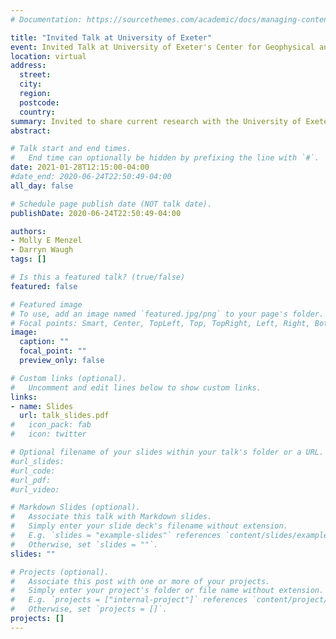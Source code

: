 ```yaml
---
# Documentation: https://sourcethemes.com/academic/docs/managing-content/

title: "Invited Talk at University of Exeter"
event: Invited Talk at University of Exeter's Center for Geophysical and Astrophysical Fluid Dynamics
location: virtual 
address:
  street:
  city:
  region:
  postcode:
  country:
summary: Invited to share current research with the University of Exeter's Center for Geophysical and Astrophysical Fluid Dynamics. 
abstract:

# Talk start and end times.
#   End time can optionally be hidden by prefixing the line with `#`.
date: 2021-01-28T12:15:00-04:00
#date_end: 2020-06-24T22:50:49-04:00
all_day: false

# Schedule page publish date (NOT talk date).
publishDate: 2020-06-24T22:50:49-04:00

authors:
- Molly E Menzel
- Darryn Waugh
tags: []

# Is this a featured talk? (true/false)
featured: false

# Featured image
# To use, add an image named `featured.jpg/png` to your page's folder. 
# Focal points: Smart, Center, TopLeft, Top, TopRight, Left, Right, BottomLeft, Bottom, BottomRight.
image:
  caption: ""
  focal_point: ""
  preview_only: false

# Custom links (optional).
#   Uncomment and edit lines below to show custom links.
links:
- name: Slides
  url: talk_slides.pdf
#   icon_pack: fab
#   icon: twitter

# Optional filename of your slides within your talk's folder or a URL.
#url_slides:
#url_code:
#url_pdf:
#url_video:

# Markdown Slides (optional).
#   Associate this talk with Markdown slides.
#   Simply enter your slide deck's filename without extension.
#   E.g. `slides = "example-slides"` references `content/slides/example-slides.md`.
#   Otherwise, set `slides = ""`.
slides: ""

# Projects (optional).
#   Associate this post with one or more of your projects.
#   Simply enter your project's folder or file name without extension.
#   E.g. `projects = ["internal-project"]` references `content/project/deep-learning/index.md`.
#   Otherwise, set `projects = []`.
projects: []
---
```

